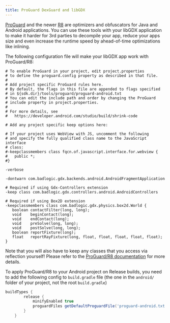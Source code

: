 ```yaml
---
title: ProGuard DexGuard and libGDX
---
```

[ProGuard](https://www.guardsquare.com/proguard) and the newer [R8](https://developer.android.com/studio/build/shrink-code) are optimizers and obfuscators for Java and Android applications. You can use these tools with your libGDX application to make it harder for 3rd parties to decompile your app, reduce your apps size and even increase the runtime speed by ahead-of-time optimizations like inlining.

The following configuration file will make your libGDX app work with ProGuard/R8:

```
# To enable ProGuard in your project, edit project.properties
# to define the proguard.config property as described in that file.
#
# Add project specific ProGuard rules here.
# By default, the flags in this file are appended to flags specified
# in ${sdk.dir}/tools/proguard/proguard-android.txt
# You can edit the include path and order by changing the ProGuard
# include property in project.properties.
#
# For more details, see
#   https://developer.android.com/studio/build/shrink-code

# Add any project specific keep options here:

# If your project uses WebView with JS, uncomment the following
# and specify the fully qualified class name to the JavaScript interface
# class:
#-keepclassmembers class fqcn.of.javascript.interface.for.webview {
#   public *;
#}

-verbose

-dontwarn com.badlogic.gdx.backends.android.AndroidFragmentApplication

# Required if using Gdx-Controllers extension
-keep class com.badlogic.gdx.controllers.android.AndroidControllers

# Required if using Box2D extension
-keepclassmembers class com.badlogic.gdx.physics.box2d.World {
   boolean contactFilter(long, long);
   void    beginContact(long);
   void    endContact(long);
   void    preSolve(long, long);
   void    postSolve(long, long);
   boolean reportFixture(long);
   float   reportRayFixture(long, float, float, float, float, float);
}
```

Note that you will also have to keep any classes that you access via reflection yourself! Please refer to the [ProGuard/R8 documentation](https://developer.android.com/studio/build/shrink-code) for more details.

To apply ProGuard/R8 to your Android project on Release builds, you need to add the following config to `build.gradle` file (the one in the `android/` folder of your project, not the root `build.gradle`)


```groovy
buildTypes {
        release {
            minifyEnabled true
            proguardFiles getDefaultProguardFile('proguard-android.txt'), 'proguard-rules.pro'
        }
    }
```
